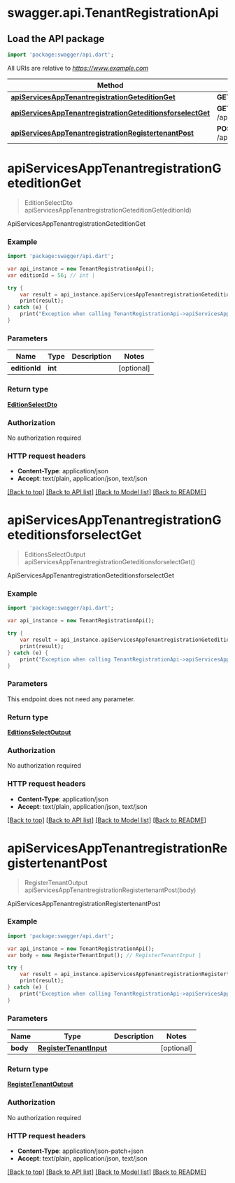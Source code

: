 # swagger.api.TenantRegistrationApi

## Load the API package
```dart
import 'package:swagger/api.dart';
```

All URIs are relative to *https://www.example.com*

Method | HTTP request | Description
------------- | ------------- | -------------
[**apiServicesAppTenantregistrationGeteditionGet**](TenantRegistrationApi.md#apiServicesAppTenantregistrationGeteditionGet) | **GET** /api/services/app/TenantRegistration/GetEdition | ApiServicesAppTenantregistrationGeteditionGet
[**apiServicesAppTenantregistrationGeteditionsforselectGet**](TenantRegistrationApi.md#apiServicesAppTenantregistrationGeteditionsforselectGet) | **GET** /api/services/app/TenantRegistration/GetEditionsForSelect | ApiServicesAppTenantregistrationGeteditionsforselectGet
[**apiServicesAppTenantregistrationRegistertenantPost**](TenantRegistrationApi.md#apiServicesAppTenantregistrationRegistertenantPost) | **POST** /api/services/app/TenantRegistration/RegisterTenant | ApiServicesAppTenantregistrationRegistertenantPost


# **apiServicesAppTenantregistrationGeteditionGet**
> EditionSelectDto apiServicesAppTenantregistrationGeteditionGet(editionId)

ApiServicesAppTenantregistrationGeteditionGet



### Example 
```dart
import 'package:swagger/api.dart';

var api_instance = new TenantRegistrationApi();
var editionId = 56; // int | 

try { 
    var result = api_instance.apiServicesAppTenantregistrationGeteditionGet(editionId);
    print(result);
} catch (e) {
    print("Exception when calling TenantRegistrationApi->apiServicesAppTenantregistrationGeteditionGet: $e\n");
}
```

### Parameters

Name | Type | Description  | Notes
------------- | ------------- | ------------- | -------------
 **editionId** | **int**|  | [optional] 

### Return type

[**EditionSelectDto**](EditionSelectDto.md)

### Authorization

No authorization required

### HTTP request headers

 - **Content-Type**: application/json
 - **Accept**: text/plain, application/json, text/json

[[Back to top]](#) [[Back to API list]](../README.md#documentation-for-api-endpoints) [[Back to Model list]](../README.md#documentation-for-models) [[Back to README]](../README.md)

# **apiServicesAppTenantregistrationGeteditionsforselectGet**
> EditionsSelectOutput apiServicesAppTenantregistrationGeteditionsforselectGet()

ApiServicesAppTenantregistrationGeteditionsforselectGet



### Example 
```dart
import 'package:swagger/api.dart';

var api_instance = new TenantRegistrationApi();

try { 
    var result = api_instance.apiServicesAppTenantregistrationGeteditionsforselectGet();
    print(result);
} catch (e) {
    print("Exception when calling TenantRegistrationApi->apiServicesAppTenantregistrationGeteditionsforselectGet: $e\n");
}
```

### Parameters
This endpoint does not need any parameter.

### Return type

[**EditionsSelectOutput**](EditionsSelectOutput.md)

### Authorization

No authorization required

### HTTP request headers

 - **Content-Type**: application/json
 - **Accept**: text/plain, application/json, text/json

[[Back to top]](#) [[Back to API list]](../README.md#documentation-for-api-endpoints) [[Back to Model list]](../README.md#documentation-for-models) [[Back to README]](../README.md)

# **apiServicesAppTenantregistrationRegistertenantPost**
> RegisterTenantOutput apiServicesAppTenantregistrationRegistertenantPost(body)

ApiServicesAppTenantregistrationRegistertenantPost



### Example 
```dart
import 'package:swagger/api.dart';

var api_instance = new TenantRegistrationApi();
var body = new RegisterTenantInput(); // RegisterTenantInput | 

try { 
    var result = api_instance.apiServicesAppTenantregistrationRegistertenantPost(body);
    print(result);
} catch (e) {
    print("Exception when calling TenantRegistrationApi->apiServicesAppTenantregistrationRegistertenantPost: $e\n");
}
```

### Parameters

Name | Type | Description  | Notes
------------- | ------------- | ------------- | -------------
 **body** | [**RegisterTenantInput**](RegisterTenantInput.md)|  | [optional] 

### Return type

[**RegisterTenantOutput**](RegisterTenantOutput.md)

### Authorization

No authorization required

### HTTP request headers

 - **Content-Type**: application/json-patch+json
 - **Accept**: text/plain, application/json, text/json

[[Back to top]](#) [[Back to API list]](../README.md#documentation-for-api-endpoints) [[Back to Model list]](../README.md#documentation-for-models) [[Back to README]](../README.md)

